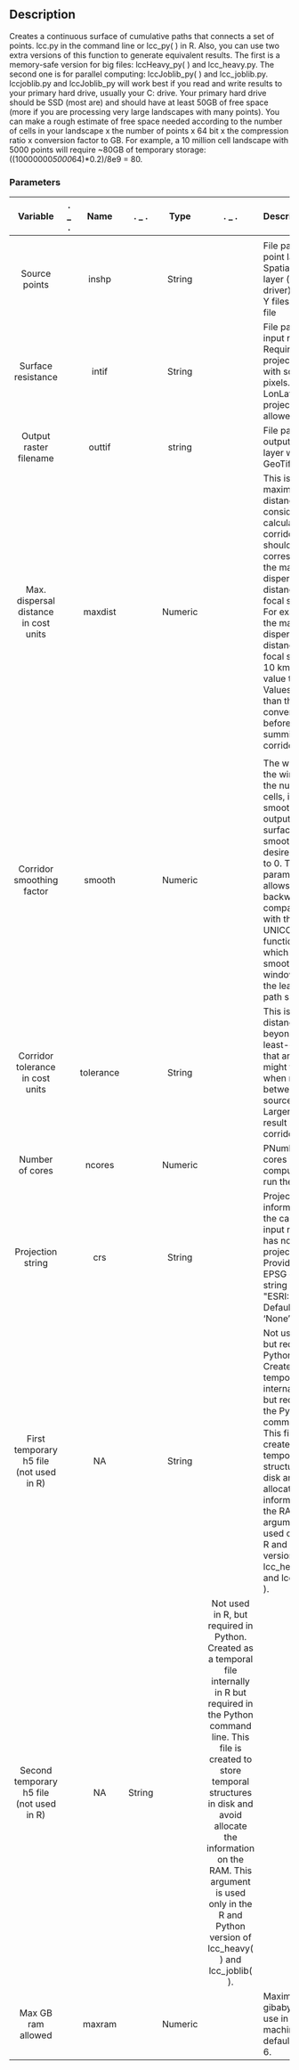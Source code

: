 ## Description

Creates a continuous surface of cumulative paths that connects a set of points. lcc.py in the command line or lcc_py( ) in R. Also, you can use two extra versions of this function to generate equivalent results. The first is a memory-safe version for big files: lccHeavy_py( ) and lcc_heavy.py. The second one is for parallel computing: lccJoblib_py( ) and lcc_joblib.py. lccjoblib.py and lccJoblib_py will work best if you read and write results to your primary hard drive, usually your C: drive. Your primary hard drive should be SSD (most are) and should have at least 50GB of free space (more if you are processing very large landscapes with many points). You can make a rough estimate of free space needed according to the number of cells in your landscape x the number of points x 64 bit x the compression ratio x conversion factor to GB. For example, a 10 million cell landscape with 5000 points will require ~80GB of temporary storage: ((10000000*5000*64)*0.2)/8e9 = 80.

###  Parameters

| Variable          | .  _  . | Name            | .  _  .  |   Type | .  _  . | Description |
| :---------------: | :--: |:--------------:  | :----: | :-----------------: | :--: |:---------- |
| | | | | | | | |
| Source points |      | inshp|       | String|      |File path to the point layer. Spatial point layer (any ORG driver), CSV (X, Y files), or *.xy file|
| Surface resistance |   |intif|     | String|      | File path to the input raster. Requires a projected file with square pixels. Not LonLat projection allowed|
| Output raster filename|  |outtif|  | string| |File path of the output raster layer written in GeoTiff format.|
|Max. dispersal distance in cost units| |maxdist| | Numeric| | This is the maximum distance to consider when calculating corridors and should correspond to the maximum dispersal distance of the focal species. For example, if the maximum dispersal distance of the focal species is 10 km, set this value to 10000. Values greater than this will be converted to 0 before summing corridors.|
| | | | | | | | |
|Corridor smoothing factor| |smooth| | Numeric| |The width of the window, in the number of cells, is used to smooth the output corridor surface. If no smoothing is desired, set it to 0. This parameter allows backward compatibility with the original UNICOR functionality, which runs a smoothing window over the least-cost path surface. |
| Corridor tolerance in cost units  | |tolerance|  |String|  | This is the distance beyond the least-cost path that an animal might traverse when moving between source points. Larger values result in wider corridors.|
|Number of cores | | ncores| |Numeric| |PNumber or cores of your computer to run the analysis | 
|Projection string  | | crs| |String| |Projection information in the case the input raster [2] has no spatial projection. Provide it as EPSG or ESRI string e.g. "ESRI:102028". Default value is ‘None’.|
| First temporary h5 file (not used in R)| |NA| |String| |Not used in R, but required in Python. Created as a temporal file internally in R but required in the Python command line. This file is created to store temporal structures in disk and avoid allocate the information on the RAM. This argument is used only in the R and Python version of lcc_heavy( ) and lcc_joblib( ).|
| Second temporary h5 file (not used in R)| | NA | String| |Not used in R, but required in Python. Created as a temporal file internally in R but required in the Python command line. This file is created to store temporal structures in disk and avoid allocate the information on the RAM. This argument is used only in the R and Python version of lcc_heavy( ) and lcc_joblib( ).| 
|Max GB ram allowed| |maxram| |Numeric| |Maximum gibabytes to use in your machine. The default value is 6.|
